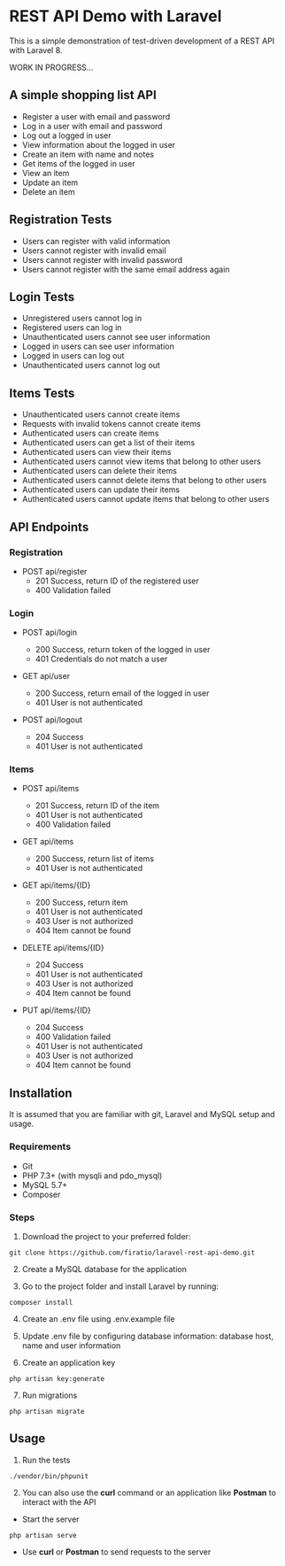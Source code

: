 # REST API Demo with Laravel
This is a simple demonstration of test-driven development of a REST API with Laravel 8.

WORK IN PROGRESS...

## A simple shopping list API
- Register a user with email and password
- Log in a user with email and password
- Log out a logged in user
- View information about the logged in user
- Create an item with name and notes
- Get items of the logged in user
- View an item
- Update an item
- Delete an item

## Registration Tests
- Users can register with valid information
- Users cannot register with invalid email
- Users cannot register with invalid password
- Users cannot register with the same email address again

## Login Tests
- Unregistered users cannot log in
- Registered users can log in
- Unauthenticated users cannot see user information
- Logged in users can see user information
- Logged in users can log out
- Unauthenticated users cannot log out

## Items Tests
- Unauthenticated users cannot create items
- Requests with invalid tokens cannot create items
- Authenticated users can create items
- Authenticated users can get a list of their items
- Authenticated users can view their items
- Authenticated users cannot view items that belong to other users
- Authenticated users can delete their items
- Authenticated users cannot delete items that belong to other users
- Authenticated users can update their items
- Authenticated users cannot update items that belong to other users

## API Endpoints
### Registration
- POST api/register
    - 201 Success, return ID of the registered user
    - 400 Validation failed

### Login
- POST api/login
    - 200 Success, return token of the logged in user
    - 401 Credentials do not match a user

- GET api/user
    - 200 Success, return email of the logged in user
    - 401 User is not authenticated

- POST api/logout
    - 204 Success
    - 401 User is not authenticated

### Items
- POST api/items
    - 201 Success, return ID of the item
    - 401 User is not authenticated
    - 400 Validation failed

- GET api/items
    - 200 Success, return list of items
    - 401 User is not authenticated

- GET api/items/{ID}
    - 200 Success, return item
    - 401 User is not authenticated
    - 403 User is not authorized
    - 404 Item cannot be found

- DELETE api/items/{ID}
    - 204 Success
    - 401 User is not authenticated
    - 403 User is not authorized
    - 404 Item cannot be found

- PUT api/items/{ID}
    - 204 Success
    - 400 Validation failed
    - 401 User is not authenticated
    - 403 User is not authorized
    - 404 Item cannot be found

## Installation
It is assumed that you are familiar with git, Laravel and MySQL setup and usage.

### Requirements
- Git
- PHP 7.3+ (with mysqli and pdo_mysql)
- MySQL 5.7+
- Composer

### Steps
1. Download the project to your preferred folder:
```
git clone https://github.com/firatio/laravel-rest-api-demo.git
```

2. Create a MySQL database for the application
 
3. Go to the project folder and install Laravel by running:
```
composer install
```

4. Create an .env file using .env.example file

5. Update .env file by configuring database information: database host, name and user information

6. Create an application key
```
php artisan key:generate
```

7. Run migrations
```
php artisan migrate
```

## Usage

1. Run the tests
```
./vendor/bin/phpunit
```

2. You can also use the <b>curl</b> command  or an application like <b>Postman</b> to interact with the API
- Start the server

```
php artisan serve
```

- Use <b>curl</b> or <b>Postman</b> to send requests to the server
